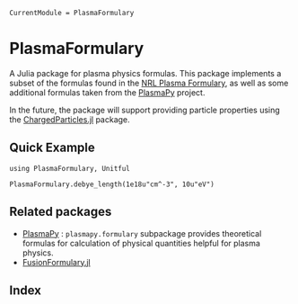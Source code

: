```@meta
CurrentModule = PlasmaFormulary
```

# PlasmaFormulary

A Julia package for plasma physics formulas.
This package implements a subset of the formulas found in the [NRL Plasma Formulary](https://www.nrl.navy.mil/News-Media/Publications/NRL-Plasma-Formulary/), as well as some additional formulas taken from the [PlasmaPy](https://docs.plasmapy.org) project.

In the future, the package will support providing particle properties using the [ChargedParticles.jl](https://github.com/Beforerr/ChargedParticles.jl) package.

## Quick Example

```@repl share
using PlasmaFormulary, Unitful

PlasmaFormulary.debye_length(1e18u"cm^-3", 10u"eV")
```

## Related packages

- [PlasmaPy](https://docs.plasmapy.org) : `plasmapy.formulary` subpackage provides theoretical formulas for calculation of physical quantities helpful for plasma physics.
- [FusionFormulary.jl](https://github.com/JuliaFusion/FusionFormulary.jl)

## Index

```@index
```
